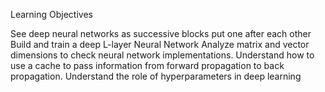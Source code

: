 Learning Objectives

See deep neural networks as successive blocks put one after each other
Build and train a deep L-layer Neural Network
Analyze matrix and vector dimensions to check neural network implementations.
Understand how to use a cache to pass information from forward propagation to back propagation.
Understand the role of hyperparameters in deep learning